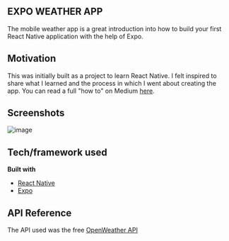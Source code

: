 ## EXPO WEATHER APP
The mobile weather app is a great introduction into how to build your first React Native application with the help of Expo. 

## Motivation
This was initially built as a project to learn React Native. I felt inspired to share what I learned and the process in which I went about creating the app.
You can read a full "how to" on Medium [here]().
 
## Screenshots
![image]()

## Tech/framework used
<b>Built with</b>
- [React Native](https://facebook.github.io/react-native/) 
- [Expo](https://expo.io)

## API Reference
The API used was the free [OpenWeather API](https://openweathermap.org)

